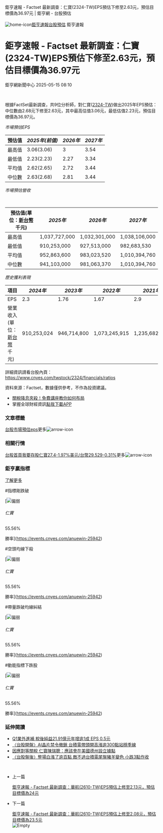 
鉅亨速報 - Factset 最新調查：仁寶(2324-TW)EPS預估下修至2.63元，預估目標價為36.97元 | 鉅亨網 - 台股預估‌  
‌  
![home-icon](/assets/icons/breadCrumb/symbol-icon-home.svg)[鉅亨速報](/news/cat/anue_live)[台股預估](/news/cat/tw_forecast) 鉅亨速報
# 鉅亨速報 - Factset 最新調查：仁寶(2324-TW)EPS預估下修至2.63元，預估目標價為36.97元

鉅亨網新聞中心 2025-05-15 08:10

‌  

根據FactSet最新調查，共9位分析師，對仁寶([2324-TW](https://www.cnyes.com/twstock/2324))做出2025年EPS預估：中位數由2.68元下修至2.63元，其中最高估值3.06元，最低估值2.23元，預估目標價為36.97元。

*市場預估EPS*

| 預估值 | *2025年(前值)* | *2026年* | *2027年* |
| --- | --- | --- | --- |
| 最高值 | 3.06(3.06) | 3 | 3.54 |
| 最低值 | 2.23(2.23) | 2.27 | 3.34 |
| 平均值 | 2.62(2.65) | 2.72 | 3.44 |
| 中位數 | 2.63(2.68) | 2.81 | 3.44 |

*市場預估營收*

‌  

| 預估值(單位：[新台幣](https://invest.cnyes.com/forex/detail/usdtwd)千元) | *2025年* | *2026年* | *2027年* |
| --- | --- | --- | --- |
| 最高值 | 1,037,727,000 | 1,032,301,000 | 1,038,106,000 |
| 最低值 | 910,253,000 | 927,513,000 | 982,683,530 |
| 平均值 | 952,863,600 | 983,023,520 | 1,010,394,760 |
| 中位數 | 941,103,000 | 981,063,370 | 1,010,394,760 |

*歷史獲利表現*

| 項目 | *2024年* | *2023年* | *2022年* | *2021年* |
| --- | --- | --- | --- | --- |
| EPS | 2.3 | 1.76 | 1.67 | 2.9 |
| 營業收入(單位：[新台幣](https://invest.cnyes.com/forex/detail/usdtwd)千元) | 910,253,024 | 946,714,800 | 1,073,245,915 | 1,235,682,015 |

詳細資訊請看台股內頁：  
<https://www.cnyes.com/twstock/2324/financials/ratios>

資料來源：Factset，數據僅供參考，不作為投資建議。

* [關稅降息夾殺！免費講座教你如何布局](https://www.rsc.com.tw/Cnyes_RSC/SeminarBooking2025InvestmentOutlook.aspx?utm_source=anue&utm_medium=usstocks_end)
* 掌握全球財經資訊[點我下載APP](http://www.cnyes.com/app/?utm_source=mweb&utm_medium=HamMenuBanner&utm_campaign=fixed&utm_content=entr)

### 文章標籤

[台股](https://news.cnyes.com/tag/台股 "台股")[市場預估](https://news.cnyes.com/tag/市場預估 "市場預估")[eps](https://news.cnyes.com/tag/eps "eps")更多![arrow-icon](/assets/icons/arrows/arrow-down.svg)
### 相關行情

[台股首頁](https://www.cnyes.com/twstock)[我要存股](https://supr.link/8OHaU)[仁寶27.4-1.97%](https://www.cnyes.com/twstock/2324)[美元/台幣29.529-0.31%](https://invest.cnyes.com/forex/detail/USDTWD)更多![arrow-icon](/assets/icons/arrows/arrow-down.svg)
### 鉅亨贏指標

[了解更多](https://events.cnyes.com/anuewin-25942)

#指標剛跌破

[![偏弱](/assets/icons/win-indicator/short.svg)
###### 仁寶

55.56%

勝率](https://events.cnyes.com/anuewin-25942)

#空頭均線下殺

[![偏弱](/assets/icons/win-indicator/short.svg)
###### 仁寶

55.56%

勝率](https://events.cnyes.com/anuewin-25942)

#帶量跌破均線糾結

[![偏弱](/assets/icons/win-indicator/short.svg)
###### 仁寶

55.56%

勝率](https://events.cnyes.com/anuewin-25942)

#動能指標下跌股

[![偏弱](/assets/icons/win-indicator/short.svg)
###### 仁寶

55.56%

勝率](https://events.cnyes.com/anuewin-25942)
### 延伸閱讀

* [Q1業外進補 稅後純益21.91億元年增逾1成 EPS 0.5元](/news/id/5979876)
* [〈台股開盤〉AI晶片禁令撤銷 台積電帶頭開高漲逾300點站穩季線](/news/id/5978684)
* [因應對等關稅 仁寶陳瑞聰：應該會在美國德州設立據點](/news/id/5970829)
* [〈台股盤後〉整場白漲了逾百點 敵不過台積電尾盤豬羊變色 小跌3點作收](/news/id/5967068)

‌  

* 上一篇
  
  [鉅亨速報 - Factset 最新調查：華航(2610-TW)EPS預估上修至2.13元，預估目標價為24元](/news/id/5980578)
* 下一篇
  
  [鉅亨速報 - Factset 最新調查：華航(2610-TW)EPS預估上修至2.08元，預估目標價為23.5元](/news/id/5980065)
‌  
![Empty](/assets/icons/skeleton/empty-image.svg)‌  
